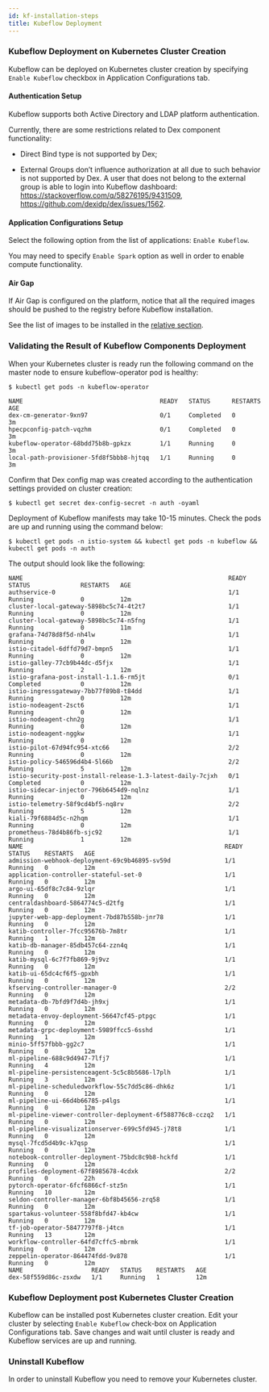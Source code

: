 ```yaml
---
id: kf-installation-steps
title: Kubeflow Deployment
---
```


### Kubeflow Deployment on Kubernetes Cluster Creation 

Kubeflow can be deployed on Kubernetes cluster creation by specifying `Enable Kubeflow` checkbox in Application Configurations tab.   

#### Authentication Setup 

Kubeflow supports both Active Directory and LDAP platform authentication. 

Currently, there are some restrictions related to Dex component functionality: 

- Direct Bind type is not supported by Dex; 

- External Groups don’t influence authorization at all due to such behavior is not supported by Dex. A user that does not belong to the external group is able to login into Kubeflow dashboard: https://stackoverflow.com/q/58276195/9431509, https://github.com/dexidp/dex/issues/1562. 

#### Application Configurations Setup 

Select the following option from the list of applications: `Enable Kubeflow`. 

You may need to specify `Enable Spark` option as well in order to enable compute functionality. 

#### Air Gap 

If Air Gap is configured on the platform, notice that all the required images should be pushed to the registry before Kubeflow installation.  

See the list of images to be installed in the [relative section](kubeflow-images-list). 

### Validating the Result of Kubeflow Components Deployment 

When your Kubernetes cluster is ready run the following command on the master node to ensure kubeflow-operator pod is healthy:  

```
$ kubectl get pods -n kubeflow-operator  

NAME                                      READY   STATUS      RESTARTS   AGE 
dex-cm-generator-9xn97                    0/1     Completed   0          3m 
hpecpconfig-patch-vqzhm                   0/1     Completed   0          3m 
kubeflow-operator-68bdd75b8b-gpkzx        1/1     Running     0          3m 
local-path-provisioner-5fd8f5bbb8-hjtqq   1/1     Running     0          3m 
``` 

Confirm that Dex config map was created according to the authentication settings provided on cluster creation: 

`$ kubectl get secret dex-config-secret -n auth -oyaml`

Deployment of Kubeflow manifests may take 10-15 minutes. Check the pods are up and running using the command below: 

`$ kubectl get pods -n istio-system && kubectl get pods -n kubeflow && kubectl get pods -n auth`

The output should look like the following:

```
NAME                                                         READY   STATUS              RESTARTS   AGE 
authservice-0                                                1/1     Running             0          12m 
cluster-local-gateway-5898bc5c74-4t2t7                       1/1     Running             0          12m 
cluster-local-gateway-5898bc5c74-n5fng                       1/1     Running             0          11m 
grafana-74d78d8f5d-nh4lw                                     1/1     Running             0          12m 
istio-citadel-6dffd79d7-bmpn5                                1/1     Running             0          12m 
istio-galley-77cb9b44dc-d5fjx                                1/1     Running             2          12m 
istio-grafana-post-install-1.1.6-rm5jt                       0/1     Completed           0          12m 
istio-ingressgateway-7bb77f89b8-t84dd                        1/1     Running             0          12m 
istio-nodeagent-2sct6                                        1/1     Running             0          12m 
istio-nodeagent-chn2g                                        1/1     Running             0          12m 
istio-nodeagent-nggkw                                        1/1     Running             0          12m 
istio-pilot-67d94fc954-xtc66                                 2/2     Running             0          12m 
istio-policy-546596d4b4-5l66b                                2/2     Running             5          12m 
istio-security-post-install-release-1.3-latest-daily-7cjxh   0/1     Completed           0          12m 
istio-sidecar-injector-796b6454d9-nqlnz                      1/1     Running             0          12m 
istio-telemetry-58f9cd4bf5-nq8rv                             2/2     Running             5          12m 
kiali-79f6884d5c-n2hqm                                       1/1     Running             0          12m 
prometheus-78d4b86fb-sjc92                                   1/1     Running             1          12m 
NAME                                                        READY   STATUS    RESTARTS   AGE 
admission-webhook-deployment-69c9b46895-sv59d               1/1     Running   0          12m 
application-controller-stateful-set-0                       1/1     Running   0          12m 
argo-ui-65df8c7c84-9zlqr                                    1/1     Running   0          12m 
centraldashboard-5864774c5-d2tfg                            1/1     Running   0          12m 
jupyter-web-app-deployment-7bd87b558b-jnr78                 1/1     Running   0          12m 
katib-controller-7fcc95676b-7m8tr                           1/1     Running   1          12m 
katib-db-manager-85db457c64-zzn4q                           1/1     Running   0          12m 
katib-mysql-6c7f7fb869-9j9vz                                1/1     Running   0          12m 
katib-ui-65dc4cf6f5-gpxbh                                   1/1     Running   0          12m 
kfserving-controller-manager-0                              2/2     Running   0          12m 
metadata-db-7bfd9f7d4b-jh9xj                                1/1     Running   0          12m 
metadata-envoy-deployment-56647cf45-ptpgc                   1/1     Running   0          12m 
metadata-grpc-deployment-5989ffcc5-6sshd                    1/1     Running   1          12m 
minio-5ff57fbbb-gg2c7                                       1/1     Running   0          12m 
ml-pipeline-688c9d4947-7lfj7                                1/1     Running   4          12m 
ml-pipeline-persistenceagent-5c5c8b5686-l7plh               1/1     Running   3          12m 
ml-pipeline-scheduledworkflow-55c7dd5c86-dhk6z              1/1     Running   0          12m 
ml-pipeline-ui-66d4b66785-p4lgs                             1/1     Running   0          12m 
ml-pipeline-viewer-controller-deployment-6f588776c8-cczq2   1/1     Running   0          12m 
ml-pipeline-visualizationserver-699c5fd945-j78t8            1/1     Running   0          12m 
mysql-7fcd5d4b9c-k7qsp                                      1/1     Running   0          12m 
notebook-controller-deployment-75bdc8c9b8-hckfd             1/1     Running   0          12m 
profiles-deployment-67f8985678-4cdxk                        2/2     Running   0          22h 
pytorch-operator-6fcf6866cf-stz5n                           1/1     Running   10         12m 
seldon-controller-manager-6bf8b45656-zrq58                  1/1     Running   0          12m 
spartakus-volunteer-558f8bfd47-kb4cw                        1/1     Running   0          12m 
tf-job-operator-58477797f8-j4tcn                            1/1     Running   13         12m 
workflow-controller-64fd7cffc5-mbrmk                        1/1     Running   0          12m 
zeppelin-operator-864474fdd-9v878                           1/1     Running   0          12m 
NAME                   READY   STATUS    RESTARTS   AGE 
dex-58f559d86c-zsxdw   1/1     Running   1          12m 
```

### Kubeflow Deployment post Kubernetes Cluster Creation 

Kubeflow can be installed post Kubernetes cluster creation. Edit your cluster by selecting `Enable Kubeflow` check-box on Application Configurations tab. Save changes and wait until cluster is ready and Kubeflow services are up and running. 

### Uninstall Kubeflow 

In order to uninstall Kubeflow you need to remove your Kubernetes cluster.
